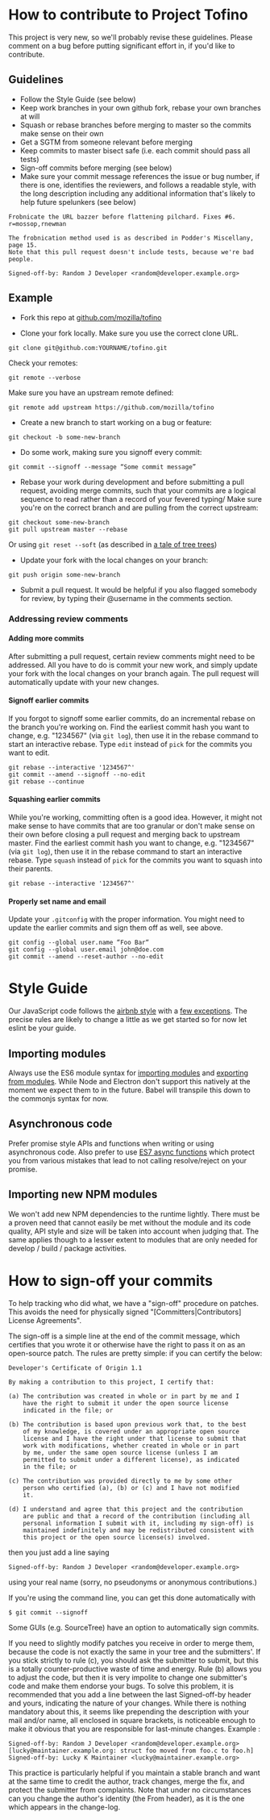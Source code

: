 
# How to contribute to Project Tofino

This project is very new, so we'll probably revise these guidelines. Please
comment on a bug before putting significant effort in, if you'd like to
contribute.

## Guidelines

* Follow the Style Guide (see below)
* Keep work branches in your own github fork, rebase your own branches at will
* Squash or rebase branches before merging to master so the commits make sense
on their own
* Get a SGTM from someone relevant before merging
* Keep commits to master bisect safe (i.e. each commit should pass all tests)
* Sign-off commits before merging (see below)
* Make sure your commit message references the issue or bug number, if there is
one, identifies the reviewers, and follows a readable style, with the long
description including any additional information that's likely to help future
spelunkers (see below)

```
Frobnicate the URL bazzer before flattening pilchard. Fixes #6. r=mossop,rnewman

The frobnication method used is as described in Podder's Miscellany, page 15.
Note that this pull request doesn't include tests, because we're bad people.

Signed-off-by: Random J Developer <random@developer.example.org>
```

## Example

* Fork this repo at [github.com/mozilla/tofino](https://github.com/mozilla/tofino#fork-destination-box)

* Clone your fork locally. Make sure you use the correct clone URL.
```
git clone git@github.com:YOURNAME/tofino.git
```
Check your remotes:
```
git remote --verbose
```
Make sure you have an upstream remote defined:
```
git remote add upstream https://github.com/mozilla/tofino
```

* Create a new branch to start working on a bug or feature:
```
git checkout -b some-new-branch
```

* Do some work, making sure you signoff every commit:
```
git commit --signoff --message “Some commit message”
```

* Rebase your work during development and before submitting a pull request,
avoiding merge commits, such that your commits are a logical sequence to
read rather than a record of your fevered typing/ Make sure you're on the correct branch and are pulling from the correct upstream:
```
git checkout some-new-branch
git pull upstream master --rebase
```
Or using `git reset --soft` (as described in [a tale of tree trees](http://www.infoq.com/presentations/A-Tale-of-Three-Trees))

* Update your fork with the local changes on your branch:
```
git push origin some-new-branch
```

* Submit a pull request. It would be helpful if you also flagged somebody
for review, by typing their @username in the comments section.

### Addressing review comments

#### Adding more commits
After submitting a pull request, certain review comments might need to be
addressed. All you have to do is commit your new work, and simply update
your fork with the local changes on your branch again. The pull request
will automatically update with your new changes.

#### Signoff earlier commits
If you forgot to signoff some earlier commits, do an incremental rebase
on the branch you're working on. Find the earliest commit hash you want to
change, e.g. "1234567" (via `git log`), then use it in the rebase command
to start an interactive rebase. Type `edit` instead of `pick` for the
commits you want to edit.
```
git rebase --interactive '1234567^'
git commit --amend --signoff --no-edit
git rebase --continue
```

#### Squashing earlier commits
While you're working, committing often is a good idea. However, it might
not make sense to have commits that are too granular or don't make sense
on their own before closing a pull request and merging back to upstream master.
Find the earliest commit hash you want to change, e.g. "1234567"
(via `git log`), then use it in the rebase command to start an interactive
rebase. Type `squash` instead of `pick` for the commits you want to squash
into their parents.
```
git rebase --interactive '1234567^'
```

#### Properly set name and email
Update your `.gitconfig` with the proper information. You might need to
update the earlier commits and sign them off as well, see above.
```
git config --global user.name “Foo Bar“
git config --global user.email john@doe.com
git commit --amend --reset-author --no-edit
```

# Style Guide

Our JavaScript code follows the [airbnb style](https://github.com/airbnb/javascript)
with a [few exceptions](../../blob/master/.eslintrc). The precise rules are
likely to change a little as we get started so for now let eslint be your guide.

## Importing modules

Always use the ES6 module syntax for
[importing modules](https://developer.mozilla.org/en-US/docs/Web/JavaScript/Reference/Statements/import)
and [exporting from modules](https://developer.mozilla.org/en-US/docs/Web/JavaScript/Reference/Statements/export).
While Node and Electron don't support this natively at the moment we expect
them to in the future. Babel will transpile this down to the commonjs syntax
for now.

## Asynchronous code

Prefer promise style APIs and functions when writing or using asynchronous code.
Also prefer to use
[ES7 async functions](http://www.sitepoint.com/simplifying-asynchronous-coding-es7-async-functions/)
which protect you from various mistakes that lead to not calling resolve/reject
on your promise.

## Importing new NPM modules

We won't add new NPM dependencies to the runtime lightly. There must be a
proven need that cannot easily be met without the module and its code quality,
API style and size will be taken into account when judging that. The same
applies though to a lesser extent to modules that are only needed for develop
/ build / package activities.

# How to sign-off your commits

To help tracking who did what, we have a "sign-off" procedure on patches. This
avoids the need for physically signed "[Committers|Contributors] License
Agreements".

The sign-off is a simple line at the end of the commit message, which certifies
that you wrote it or otherwise have the right to pass it on as an open-source
patch. The rules are pretty simple: if you can certify the below:

    Developer's Certificate of Origin 1.1

    By making a contribution to this project, I certify that:

    (a) The contribution was created in whole or in part by me and I
        have the right to submit it under the open source license
        indicated in the file; or

    (b) The contribution is based upon previous work that, to the best
        of my knowledge, is covered under an appropriate open source
        license and I have the right under that license to submit that
        work with modifications, whether created in whole or in part
        by me, under the same open source license (unless I am
        permitted to submit under a different license), as indicated
        in the file; or

    (c) The contribution was provided directly to me by some other
        person who certified (a), (b) or (c) and I have not modified
        it.

    (d) I understand and agree that this project and the contribution
        are public and that a record of the contribution (including all
        personal information I submit with it, including my sign-off) is
        maintained indefinitely and may be redistributed consistent with
        this project or the open source license(s) involved.

then you just add a line saying

    Signed-off-by: Random J Developer <random@developer.example.org>

using your real name (sorry, no pseudonyms or anonymous contributions.)

If you're using the command line, you can get this done automatically with

    $ git commit --signoff

Some GUIs (e.g. SourceTree) have an option to automatically sign commits.

If you need to slightly modify patches you receive in order to merge them,
because the code is not exactly the same in your tree and the submitters'.
If you stick strictly to rule (c), you should ask the submitter to submit, but
this is a totally counter-productive waste of time and energy.
Rule (b) allows you to adjust the code, but then it is very impolite to change
one submitter's code and make them endorse your bugs. To solve this problem,
it is recommended that you add a line between the last Signed-off-by header and
yours, indicating the nature of your changes. While there is nothing mandatory
about this, it seems like prepending the description with your mail and/or name,
all enclosed in square brackets, is noticeable enough to make it obvious that
you are responsible for last-minute changes. Example :

    Signed-off-by: Random J Developer <random@developer.example.org>
    [lucky@maintainer.example.org: struct foo moved from foo.c to foo.h]
    Signed-off-by: Lucky K Maintainer <lucky@maintainer.example.org>

This practice is particularly helpful if you maintain a stable branch and
want at the same time to credit the author, track changes, merge the fix,
and protect the submitter from complaints. Note that under no circumstances
can you change the author's identity (the From header), as it is the one
which appears in the change-log.
